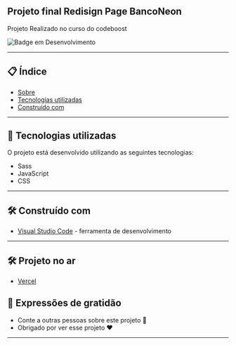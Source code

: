 ## Projeto final Redisign Page BancoNeon

Projeto Realizado no curso do codeboost

![Badge em Desenvolvimento](https://img.shields.io/static/v1?label=STATUS&message=PROJETO%20FINALIZADO&color=GREEN&style=for-the-badge)
 
--- 

## 📋 Índice

- [Sobre](#projeto-final-banco-de-dados)
- [Tecnologias utilizadas](#-tecnologias-utilizadas)
- [Construído com](#%EF%B8%8F-construído-com)

--- 

## 🚀 Tecnologias utilizadas

O projeto está desenvolvido utilizando as seguintes tecnologias:

- Sass
- JavaScript
- CSS

--- 

## 🛠️ Construído com

* [Visual Studio Code](https://code.visualstudio.com/) - ferramenta de desenvolvimento

--- 

## 🛠️ Projeto no ar

* [Vercel](https://redsignpageneonbank.vercel.app/)
 
## 🎁 Expressões de gratidão

* Conte a outras pessoas sobre este projeto 📢
* Obrigado por ver esse projeto ❤️

--- 